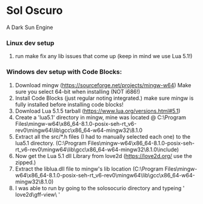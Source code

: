# Sol Oscuro
A Dark Sun Engine

### Linux dev setup
1) run make
   fix any lib issues that come up (keep in mind we use Lua 5.1!)

### Windows dev setup with Code Blocks:
1. Download mingw (https://sourceforge.net/projects/mingw-w64)  Make sure you select 64-bit when installing (NOT i686!)
1. Install Code Blocks (just regular noting integrated.)  make sure mingw is fully installed before installing code blocks!
2. Download Lua 5.1.5 tarball (https://www.lua.org/versions.html#5.1)
3. Create a 'lua5.1' directory in mingw, mine was located @ C:\Program Files\mingw-w64\x86_64-8.1.0-posix-seh-rt_v6-rev0\mingw64\lib\gcc\x86_64-w64-mingw32\8.1.0
4. Extract all the src/*.h files (I had to manually selected each one) to the lua5.1 directory.  (C:\Program Files\mingw-w64\x86_64-8.1.0-posix-seh-rt_v6-rev0\mingw64\lib\gcc\x86_64-w64-mingw32\8.1.0\include)
5. Now get the Lua 5.1 dll Library from love2d (https://love2d.org/ use the zipped.)
6. Extract the liblua.dll file to mingw's lib location (C:\Program Files\mingw-w64\x86_64-8.1.0-posix-seh-rt_v6-rev0\mingw64\lib\gcc\x86_64-w64-mingw32\8.1.0)
7. I was able to run by going to the solosocurio directory and typeing '<path to love.exe> love2d\gff-view\ <path to ds1 gff files>'
